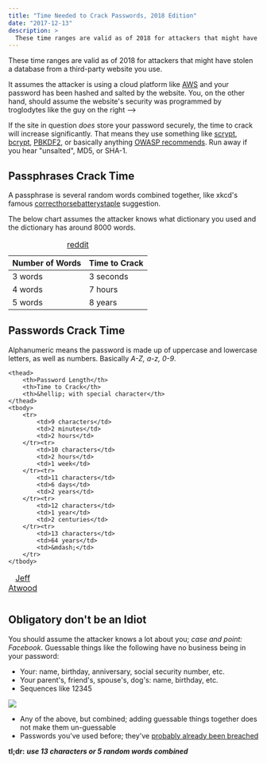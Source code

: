 ```yaml
---
title: "Time Needed to Crack Passwords, 2018 Edition"
date: "2017-12-13"
description: >
  These time ranges are valid as of 2018 for attackers that might have stolen a database from a third-party website you use.
---
```


These time ranges are valid as of 2018 for attackers that might have stolen a database from a third-party website you use.

It assumes the attacker is using a cloud platform like [AWS](https://en.wikipedia.org/wiki/Amazon_Web_Services) and your password has been hashed and salted by the website. You, on the other hand, should assume the website's security was programmed by troglodytes like the guy on the right ⟶

If the site in question *does* store your password securely, the time to crack will increase significantly. That means they use something like [scrypt](https://en.wikipedia.org/wiki/Scrypt), [bcrypt](https://en.wikipedia.org/wiki/Bcrypt), [PBKDF2](https://en.wikipedia.org/wiki/PBKDF2), or basically anything [OWASP recommends](https://www.owasp.org/index.php/Password_Storage_Cheat_Sheet). Run away if you hear "unsalted", MD5, or SHA-1.

## Passphrases Crack Time

<a name="crackpassphrase"></a>

A passphrase is several random words combined together, like xkcd's famous [correcthorsebatterystaple](https://www.xkcd.com/936/) suggestion.

The below chart assumes the attacker knows what dictionary you used and the dictionary has around 8000 words.

<table>
    <thead>
    	<th>Number of Words</th>
        <th>Time to Crack</th>
    </thead>
    <tbody>
    	<tr>
    		<td>3 words</td>
        	<td>3 seconds</td>
        </tr><tr>
    		<td>4 words</td>
        	<td>7 hours</td>
        </tr><tr>
    		<td>5 words</td>
        	<td>8 years</td>
        </tr>
    </tbody>
    <caption>
		<a href="https://www.reddit.com/r/techsnap/comments/18ezb6/correct_horse_battery_staple_really_a_strong/c8ede7r/">reddit</a>
	</caption>
</table>



## Passwords Crack Time

<a name="crackpassword"></a>

Alphanumeric means the password is made up of uppercase and lowercase letters, as well as numbers. Basically *A-Z, a-z, 0-9*.

<table>
    <caption class="cite">
        <a href="https://blog.codinghorror.com/your-password-is-too-damn-short/">Jeff Atwood</a>
    </caption>

	<thead>
    	<th>Password Length</th>
        <th>Time to Crack</th>
        <th>&hellip; with special character</th>
    </thead>
    <tbody>
    	<tr>
        	<td>9 characters</td>
            <td>2 minutes</td>
            <td>2 hours</td>
        </tr><tr>
        	<td>10 characters</td>
            <td>2 hours</td>
            <td>1 week</td>
        </tr><tr>
        	<td>11 characters</td>
            <td>6 days</td>
            <td>2 years</td>
        </tr><tr>
        	<td>12 characters</td>
            <td>1 year</td>
            <td>2 centuries</td>
        </tr><tr>
        	<td>13 characters</td>
            <td>64 years</td>
            <td>&mdash;</td>
        </tr>
    </tbody>
</table>

## Obligatory don't be an Idiot

You should assume the attacker knows a lot about you; *case and point: Facebook*. Guessable things like the following have no business being in your password:

- Your: name, birthday, anniversary, social security number, etc.
- Your parent's, friend's, spouse's, dog's: name, birthday, etc.
- Sequences like 12345

<img src="12345.gif">

- Any of the above, but combined; adding guessable things together does not make them un-guessable
- Passwords you've used before; they've [probably already been breached](https://haveibeenpwned.com)

**tl;dr:** ***use 13 characters or 5 random words combined***
